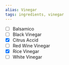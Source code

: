 ```yaml
---
alias: Vinegar
tags: ingredients, vinegar
---
```


- [ ] Balsamico
- [ ] Black Vinegar
- [x] Citrus Accid
- [ ] Red Wine Vinegar
- [x] Rice Vinegar
- [ ] White Vinegar